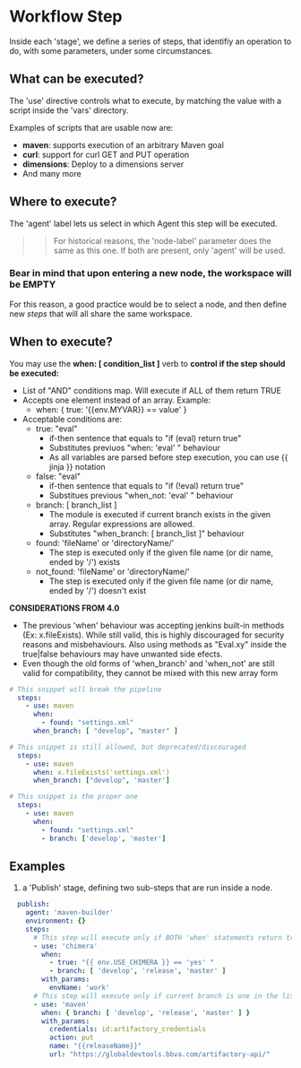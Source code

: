 # Workflow Step

Inside each 'stage', we define a series of steps, that identifiy an operation to do, with some parameters, under some circumstances.

## What can be executed?

The 'use' directive controls what to execute, by matching the value with a script inside the 'vars' directory.

Examples of scripts that are usable now are:
* **maven**: supports execution of an arbitrary Maven goal
* **curl**: support for curl GET and PUT operation
* **dimensions**: Deploy to a dimensions server
* And many more

## Where to execute?

The 'agent' label lets us select in which Agent this step will be executed.

>> For historical reasons, the 'node-label' parameter does the same as this one. If both are present, only 'agent' will be used.

### Bear in mind that upon entering a new node, the workspace will be **EMPTY**

For this reason, a good practice would be to select a node, and then define new _steps_ that will all share the same workspace.

## When to execute?

You may use the **when: [ condition_list ]** verb to **control if the step should be executed:**
  * List of "AND" conditions map. Will execute if ALL of them return TRUE
  * Accepts one element instead of an array. Example:
    * when: { true: '{{env.MYVAR}} == value' }
  * Acceptable conditions are:   
    * true: "eval"
      * if-then sentence that equals to "if (eval) return true"
      * Substitutes previuos "when: 'eval' " behaviour
      * As all variables are parsed before step execution, you can use {{ jinja }} notation
    * false: "eval"
      * if-then sentence that equals to "if (!eval) return true"
      * Substitues previous "when_not: 'eval' " behaviour
    * branch: [ branch_list ]
      * The module is executed if current branch exists in the given array. Regular expressions are allowed.
      * Substitutes "when_branch: [ branch_list ]" behaviour
    * found: 'fileName' or 'directoryName/'
      * The step is executed only if the given file name (or dir name, ended by '/') exists
    * not_found: 'fileName' or 'directoryName/'
      * The step is executed only if the given file name (or dir name, ended by '/') doesn't exist

**CONSIDERATIONS FROM 4.0**
  * The previous 'when' behaviour was accepting jenkins built-in methods (Ex: x.fileExists). While still valid, this is highly discouraged for security reasons and misbehaviours. Also using methods as "Eval.xy" inside the true|false behaviours may have unwanted side efects.
  * Even though the old forms of 'when_branch' and 'when_not' are still valid for compatibility, they cannot be mixed with this new array form

```yml
# This snippet will break the pipeline
  steps:
    - use: maven
      when:
        - found: "settings.xml"
      when_branch: [ "develop", "master" ]

# This snippet is still allowed, but deprecated/discouraged
  steps:
    - use: maven
      when: x.fileExists('settings.xml')
      when_branch: ["develop", 'master']

# This snippet is the proper one
  steps:
    - use: maven
      when:
        - found: "settings.xml"
        - branch: ['develop', 'master']
```

## Examples

1. a 'Publish' stage, defining two sub-steps that are run inside a node.

```yml
  publish:
    agent: 'maven-builder'
    environment: {}
    steps:
      # This step will execute only if BOTH 'when' statements return true
      - use: 'chimera'
        when:
          - true: "{{ env.USE_CHIMERA }} == 'yes' "
          - branch: [ 'develop', 'release', 'master' ]
        with_params:
          envName: 'work'
      # This step will execute only if current branch is one in the list
      - use: 'maven'
        when: { branch: [ 'develop', 'release', 'master' ] }
        with_params:
          credentials: id:artifactory_credentials
          action: put
          name: "{{releaseName}}"
          url: "https://globaldevtools.bbva.com/artifactory-api/"
```
